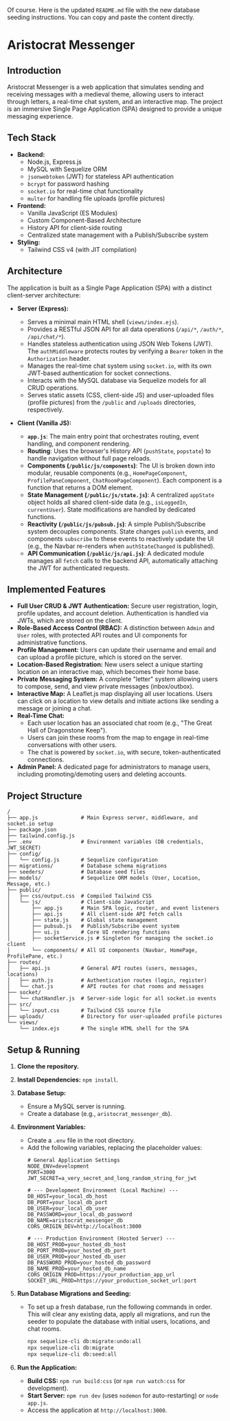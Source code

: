 Of course. Here is the updated `README.md` file with the new database seeding instructions. You can copy and paste the content directly.

# Aristocrat Messenger

## Introduction

Aristocrat Messenger is a web application that simulates sending and receiving messages with a medieval theme, allowing users to interact through letters, a real-time chat system, and an interactive map. The project is an immersive Single Page Application (SPA) designed to provide a unique messaging experience.

## Tech Stack

  * **Backend:**
      * Node.js, Express.js
      * MySQL with Sequelize ORM
      * `jsonwebtoken` (JWT) for stateless API authentication
      * `bcrypt` for password hashing
      * `socket.io` for real-time chat functionality
      * `multer` for handling file uploads (profile pictures)
  * **Frontend:**
      * Vanilla JavaScript (ES Modules)
      * Custom Component-Based Architecture
      * History API for client-side routing
      * Centralized state management with a Publish/Subscribe system
  * **Styling:**
      * Tailwind CSS v4 (with JIT compilation)

## Architecture

The application is built as a Single Page Application (SPA) with a distinct client-server architecture:

  * **Server (Express):**

      * Serves a minimal main HTML shell (`views/index.ejs`).
      * Provides a RESTful JSON API for all data operations (`/api/*`, `/auth/*`, `/api/chat/*`).
      * Handles stateless authentication using JSON Web Tokens (JWT). The `authMiddleware` protects routes by verifying a `Bearer` token in the `Authorization` header.
      * Manages the real-time chat system using `socket.io`, with its own JWT-based authentication for socket connections.
      * Interacts with the MySQL database via Sequelize models for all CRUD operations.
      * Serves static assets (CSS, client-side JS) and user-uploaded files (profile pictures) from the `/public` and `/uploads` directories, respectively.

  * **Client (Vanilla JS):**

      * **`app.js`**: The main entry point that orchestrates routing, event handling, and component rendering.
      * **Routing**: Uses the browser's History API (`pushState`, `popstate`) to handle navigation without full page reloads.
      * **Components (`/public/js/components`)**: The UI is broken down into modular, reusable components (e.g., `HomePageComponent`, `ProfilePaneComponent`, `ChatRoomPageComponent`). Each component is a function that returns a DOM element.
      * **State Management (`/public/js/state.js`)**: A centralized `appState` object holds all shared client-side data (e.g., `isLoggedIn`, `currentUser`). State modifications are handled by dedicated functions.
      * **Reactivity (`/public/js/pubsub.js`)**: A simple Publish/Subscribe system decouples components. State changes `publish` events, and components `subscribe` to these events to reactively update the UI (e.g., the Navbar re-renders when `authStateChanged` is published).
      * **API Communication (`/public/js/api.js`)**: A dedicated module manages all `fetch` calls to the backend API, automatically attaching the JWT for authenticated requests.

## Implemented Features

  * **Full User CRUD & JWT Authentication:** Secure user registration, login, profile updates, and account deletion. Authentication is handled via JWTs, which are stored on the client.
  * **Role-Based Access Control (RBAC):** A distinction between `Admin` and `User` roles, with protected API routes and UI components for administrative functions.
  * **Profile Management:** Users can update their username and email and can upload a profile picture, which is stored on the server.
  * **Location-Based Registration:** New users select a unique starting location on an interactive map, which becomes their home base.
  * **Private Messaging System:** A complete "letter" system allowing users to compose, send, and view private messages (inbox/outbox).
  * **Interactive Map:** A Leaflet.js map displaying all user locations. Users can click on a location to view details and initiate actions like sending a message or joining a chat.
  * **Real-Time Chat:**
      * Each user location has an associated chat room (e.g., "The Great Hall of Dragonstone Keep").
      * Users can join these rooms from the map to engage in real-time conversations with other users.
      * The chat is powered by `socket.io`, with secure, token-authenticated connections.
  * **Admin Panel:** A dedicated page for administrators to manage users, including promoting/demoting users and deleting accounts.

## Project Structure

```
/
├── app.js              # Main Express server, middleware, and socket.io setup
├── package.json
├── tailwind.config.js
├── .env                # Environment variables (DB credentials, JWT_SECRET)
├── config/
│   └── config.js       # Sequelize configuration
├── migrations/         # Database schema migrations
├── seeders/            # Database seed files
├── models/             # Sequelize ORM models (User, Location, Message, etc.)
├── public/
│   ├── css/output.css  # Compiled Tailwind CSS
│   └── js/             # Client-side JavaScript
│       ├── app.js      # Main SPA logic, router, and event listeners
│       ├── api.js      # All client-side API fetch calls
│       ├── state.js    # Global state management
│       ├── pubsub.js   # Publish/Subscribe event system
│       ├── ui.js       # Core UI rendering functions
│       ├── socketService.js # Singleton for managing the socket.io client
│       └── components/ # All UI components (Navbar, HomePage, ProfilePane, etc.)
├── routes/
│   ├── api.js          # General API routes (users, messages, locations)
│   ├── auth.js         # Authentication routes (login, register)
│   └── chat.js         # API routes for chat rooms and messages
├── socket/
│   └── chatHandler.js  # Server-side logic for all socket.io events
├── src/
│   └── input.css       # Tailwind CSS source file
├── uploads/            # Directory for user-uploaded profile pictures
└── views/
    └── index.ejs       # The single HTML shell for the SPA
```

## Setup & Running

1.  **Clone the repository.**

2.  **Install Dependencies:** `npm install`.

3.  **Database Setup:**

      * Ensure a MySQL server is running.
      * Create a database (e.g., `aristocrat_messenger_db`).

4.  **Environment Variables:**

      * Create a `.env` file in the root directory.
      * Add the following variables, replacing the placeholder values:
        ```env
        # General Application Settings
        NODE_ENV=development
        PORT=3000
        JWT_SECRET=a_very_secret_and_long_random_string_for_jwt

        # --- Development Environment (Local Machine) ---
        DB_HOST=your_local_db_host
        DB_PORT=your_local_db_port
        DB_USER=your_local_db_user
        DB_PASSWORD=your_local_db_password
        DB_NAME=aristocrat_messenger_db
        CORS_ORIGIN_DEV=http://localhost:3000

        # --- Production Environment (Hosted Server) ---
        DB_HOST_PROD=your_hosted_db_host
        DB_PORT_PROD=your_hosted_db_port
        DB_USER_PROD=your_hosted_db_user
        DB_PASSWORD_PROD=your_hosted_db_password
        DB_NAME_PROD=your_hosted_db_name
        CORS_ORIGIN_PROD=https://your_production_app_url
        SOCKET_URL_PROD=https://your_production_socket_url:port
        ```

5.  **Run Database Migrations and Seeding:**

      * To set up a fresh database, run the following commands in order. This will clear any existing data, apply all migrations, and run the seeder to populate the database with initial users, locations, and chat rooms.
        ```bash
        npx sequelize-cli db:migrate:undo:all
        npx sequelize-cli db:migrate
        npx sequelize-cli db:seed:all
        ```

6.  **Run the Application:**

      * **Build CSS:** `npm run build:css` (or `npm run watch:css` for development).
      * **Start Server:** `npm run dev` (uses `nodemon` for auto-restarting) or `node app.js`.
      * Access the application at `http://localhost:3000`.
